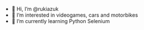 - 👋 Hi, I’m @rukiazuk
- 👀 I’m interested in videogames, cars and motorbikes
- 🌱 I’m currently learning Python Selenium


<!---
rukiazuk/rukiazuk is a ✨ special ✨ repository because its `README.md` (this file) appears on your GitHub profile.
You can click the Preview link to take a look at your changes.
--->
